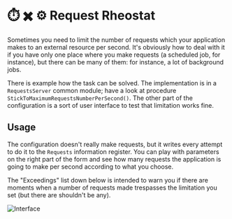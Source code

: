 # ⏱️ ✖️ ⚙️ Request Rheostat

Sometimes you need to limit the number of requests which your application makes to an external resource per second. It's obviously how to deal with it if you have only one place where you make requests (a scheduled job, for instance), but there can be many of them: for instance, a lot of background jobs.

There is example how the task can be solved. The implementation is in a `RequestsServer` common module; have a look at procedure `StickToMaximumRequestsNumberPerSecond()`. The other part of the configuration is a sort of user interface to test that limitation works fine.

## Usage

The configuration doesn't really make requests, but it writes every attempt to do it to the `Requests` information register. You can play with parameters on the right part of the form and see how many requests the application is going to make per second according to what you choose. 

The "Exceedings" list down below is intended to warn you if there are moments when a number of requests made trespasses the limitation you set (but there are shouldn't be any).

![Interface](Images/interface.png)
